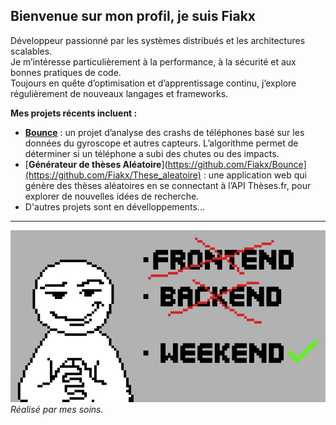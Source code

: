 ## Bienvenue sur mon profil, je suis Fiakx

Développeur passionné par les systèmes distribués et les architectures scalables.  
Je m’intéresse particulièrement à la performance, à la sécurité et aux bonnes pratiques de code.  
Toujours en quête d’optimisation et d’apprentissage continu, j’explore régulièrement de nouveaux langages et frameworks.

**Mes projets récents incluent :** 
- [**Bounce**](https://github.com/Fiakx/Bounce_app) : un projet d’analyse des crashs de téléphones basé sur les données du gyroscope et autres capteurs. L’algorithme permet de déterminer si un téléphone a subi des chutes ou des impacts.  
- [**Générateur de thèses Aléatoire**](https://github.com/Fiakx/Bounce](https://github.com/Fiakx/These_aleatoire) : une application web qui génère des thèses aléatoires en se connectant à l’API Thèses.fr, pour explorer de nouvelles idées de recherche.
- D'autres projets sont en dévelloppements...
---

![funny](https://github.com/Fiakx/Fiakx/blob/main/banger.jpg?raw=true)  
*Réalisé par mes soins.*

